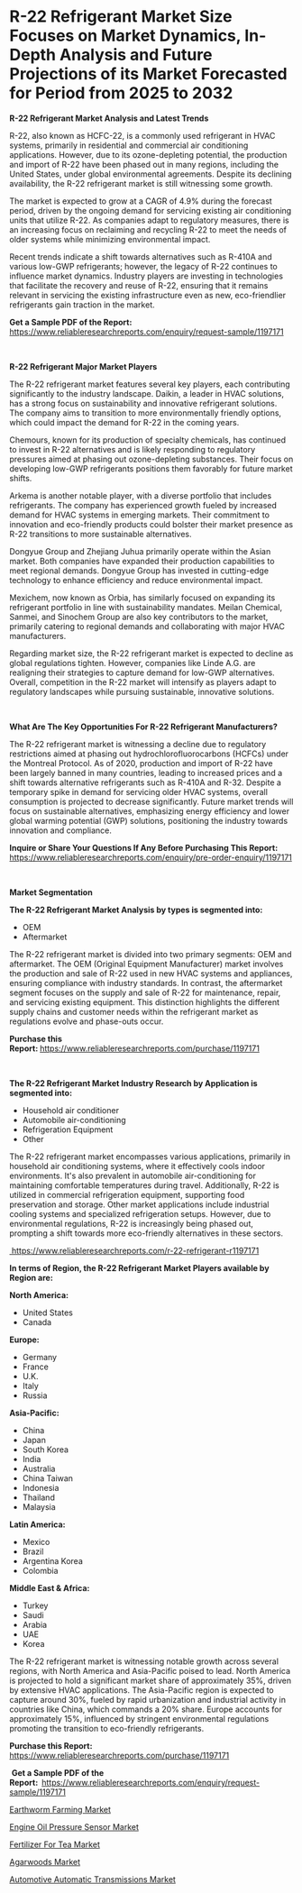 <p><h1>R-22 Refrigerant Market Size Focuses on Market Dynamics, In-Depth Analysis and Future Projections of its Market Forecasted for Period from 2025 to 2032</h1></p><p><strong>R-22 Refrigerant Market Analysis and Latest Trends</strong></p>
<p><p>R-22, also known as HCFC-22, is a commonly used refrigerant in HVAC systems, primarily in residential and commercial air conditioning applications. However, due to its ozone-depleting potential, the production and import of R-22 have been phased out in many regions, including the United States, under global environmental agreements. Despite its declining availability, the R-22 refrigerant market is still witnessing some growth.</p><p>The market is expected to grow at a CAGR of 4.9% during the forecast period, driven by the ongoing demand for servicing existing air conditioning units that utilize R-22. As companies adapt to regulatory measures, there is an increasing focus on reclaiming and recycling R-22 to meet the needs of older systems while minimizing environmental impact.</p><p>Recent trends indicate a shift towards alternatives such as R-410A and various low-GWP refrigerants; however, the legacy of R-22 continues to influence market dynamics. Industry players are investing in technologies that facilitate the recovery and reuse of R-22, ensuring that it remains relevant in servicing the existing infrastructure even as new, eco-friendlier refrigerants gain traction in the market.</p></p>
<p><strong>Get a Sample PDF of the Report:&nbsp;</strong> <a href="https://www.reliableresearchreports.com/enquiry/request-sample/1197171?utm_campaign=2104&utm_medium=2&utm_source=Github&utm_content=ia&utm_term=03022025&utm_id=r-22-refrigerant">https://www.reliableresearchreports.com/enquiry/request-sample/1197171</a></p>
<p>&nbsp;</p>
<p><strong>R-22 Refrigerant Major Market Players</strong></p>
<p><p>The R-22 refrigerant market features several key players, each contributing significantly to the industry landscape. Daikin, a leader in HVAC solutions, has a strong focus on sustainability and innovative refrigerant solutions. The company aims to transition to more environmentally friendly options, which could impact the demand for R-22 in the coming years.</p><p>Chemours, known for its production of specialty chemicals, has continued to invest in R-22 alternatives and is likely responding to regulatory pressures aimed at phasing out ozone-depleting substances. Their focus on developing low-GWP refrigerants positions them favorably for future market shifts.</p><p>Arkema is another notable player, with a diverse portfolio that includes refrigerants. The company has experienced growth fueled by increased demand for HVAC systems in emerging markets. Their commitment to innovation and eco-friendly products could bolster their market presence as R-22 transitions to more sustainable alternatives.</p><p>Dongyue Group and Zhejiang Juhua primarily operate within the Asian market. Both companies have expanded their production capabilities to meet regional demands. Dongyue Group has invested in cutting-edge technology to enhance efficiency and reduce environmental impact.</p><p>Mexichem, now known as Orbia, has similarly focused on expanding its refrigerant portfolio in line with sustainability mandates. Meilan Chemical, Sanmei, and Sinochem Group are also key contributors to the market, primarily catering to regional demands and collaborating with major HVAC manufacturers.</p><p>Regarding market size, the R-22 refrigerant market is expected to decline as global regulations tighten. However, companies like Linde A.G. are realigning their strategies to capture demand for low-GWP alternatives. Overall, competition in the R-22 market will intensify as players adapt to regulatory landscapes while pursuing sustainable, innovative solutions.</p></p>
<p>&nbsp;</p>
<p><strong>What Are The Key Opportunities For R-22 Refrigerant Manufacturers?</strong></p>
<p><p>The R-22 refrigerant market is witnessing a decline due to regulatory restrictions aimed at phasing out hydrochlorofluorocarbons (HCFCs) under the Montreal Protocol. As of 2020, production and import of R-22 have been largely banned in many countries, leading to increased prices and a shift towards alternative refrigerants such as R-410A and R-32. Despite a temporary spike in demand for servicing older HVAC systems, overall consumption is projected to decrease significantly. Future market trends will focus on sustainable alternatives, emphasizing energy efficiency and lower global warming potential (GWP) solutions, positioning the industry towards innovation and compliance.</p></p>
<p><strong>Inquire or Share Your Questions If Any Before Purchasing This Report:</strong> <a href="https://www.reliableresearchreports.com/enquiry/pre-order-enquiry/1197171?utm_campaign=2104&utm_medium=2&utm_source=Github&utm_content=ia&utm_term=03022025&utm_id=r-22-refrigerant">https://www.reliableresearchreports.com/enquiry/pre-order-enquiry/1197171</a></p>
<p>&nbsp;</p>
<p><strong>Market Segmentation</strong></p>
<p><strong>The R-22 Refrigerant Market Analysis by types is segmented into:</strong></p>
<p><ul><li>OEM</li><li>Aftermarket</li></ul></p>
<p><p>The R-22 refrigerant market is divided into two primary segments: OEM and aftermarket. The OEM (Original Equipment Manufacturer) market involves the production and sale of R-22 used in new HVAC systems and appliances, ensuring compliance with industry standards. In contrast, the aftermarket segment focuses on the supply and sale of R-22 for maintenance, repair, and servicing existing equipment. This distinction highlights the different supply chains and customer needs within the refrigerant market as regulations evolve and phase-outs occur.</p></p>
<p><strong>Purchase this Report:&nbsp;</strong><a href="https://www.reliableresearchreports.com/purchase/1197171?utm_campaign=2104&utm_medium=2&utm_source=Github&utm_content=ia&utm_term=03022025&utm_id=r-22-refrigerant">https://www.reliableresearchreports.com/purchase/1197171</a></p>
<p>&nbsp;</p>
<p><strong>The R-22 Refrigerant Market Industry Research by Application is segmented into:</strong></p>
<p><ul><li>Household air conditioner</li><li>Automobile air-conditioning</li><li>Refrigeration Equipment</li><li>Other</li></ul></p>
<p><p>The R-22 refrigerant market encompasses various applications, primarily in household air conditioning systems, where it effectively cools indoor environments. It's also prevalent in automobile air-conditioning for maintaining comfortable temperatures during travel. Additionally, R-22 is utilized in commercial refrigeration equipment, supporting food preservation and storage. Other market applications include industrial cooling systems and specialized refrigeration setups. However, due to environmental regulations, R-22 is increasingly being phased out, prompting a shift towards more eco-friendly alternatives in these sectors.</p></p>
<p><a href="https://www.reliableresearchreports.com/r-22-refrigerant-r1197171?utm_campaign=2104&utm_medium=2&utm_source=Github&utm_content=ia&utm_term=03022025&utm_id=r-22-refrigerant">&nbsp;https://www.reliableresearchreports.com/r-22-refrigerant-r1197171</a></p>
<p><strong>In terms of Region, the R-22 Refrigerant Market Players available by Region are:</strong></p>
<p>
    <p> <strong> North America: </strong>
        <ul>
            <li>United States</li>
            <li>Canada</li>
        </ul>
        </p> 
    <p> <strong> Europe: </strong>
        <ul>
            <li>Germany</li>
            <li>France</li>
            <li>U.K.</li>
            <li>Italy</li>
            <li>Russia</li>
        </ul>
        </p> 
    <p> <strong> Asia-Pacific: </strong>
        <ul>
            <li>China</li>
            <li>Japan</li>
            <li>South Korea</li>
            <li>India</li>
            <li>Australia</li>
            <li>China Taiwan</li>
            <li>Indonesia</li>
            <li>Thailand</li>
            <li>Malaysia</li>
        </ul>
        </p> 
    <p> <strong> Latin America: </strong>
        <ul>
            <li>Mexico</li>
            <li>Brazil</li>
            <li>Argentina Korea</li>
            <li>Colombia</li>
        </ul>
        </p> 
    <p> <strong> Middle East & Africa: </strong>
        <ul>
            <li>Turkey</li>
            <li>Saudi</li>
            <li>Arabia</li>
            <li>UAE</li>
            <li>Korea</li>
        </ul>
    </p>
    </p>
<p><p>The R-22 refrigerant market is witnessing notable growth across several regions, with North America and Asia-Pacific poised to lead. North America is projected to hold a significant market share of approximately 35%, driven by extensive HVAC applications. The Asia-Pacific region is expected to capture around 30%, fueled by rapid urbanization and industrial activity in countries like China, which commands a 20% share. Europe accounts for approximately 15%, influenced by stringent environmental regulations promoting the transition to eco-friendly refrigerants.</p></p>
<p><strong>Purchase this Report: </strong><a href="https://www.reliableresearchreports.com/purchase/1197171?utm_campaign=2104&utm_medium=2&utm_source=Github&utm_content=ia&utm_term=03022025&utm_id=r-22-refrigerant">https://www.reliableresearchreports.com/purchase/1197171</a></p>
<p>&nbsp;<strong>Get a Sample PDF of the Report:&nbsp;&nbsp;</strong><a href="https://www.reliableresearchreports.com/enquiry/request-sample/1197171?utm_campaign=2104&utm_medium=2&utm_source=Github&utm_content=ia&utm_term=03022025&utm_id=r-22-refrigerant">https://www.reliableresearchreports.com/enquiry/request-sample/1197171</a></p>
<p><strong></strong></p>
<p><p><a href="https://www.linkedin.com/pulse/acomprehensive-analysis-earthworm-farming-market-covering-e959e?utm_campaign=2104&utm_medium=2&utm_source=Github&utm_content=ia&utm_term=03022025&utm_id=r-22-refrigerant">Earthworm Farming Market</a></p><p><a href="https://www.linkedin.com/pulse/engine-oil-pressure-sensor-market-size-2025-2032-reports-rise-vx5he?utm_campaign=2104&utm_medium=2&utm_source=Github&utm_content=ia&utm_term=03022025&utm_id=r-22-refrigerant">Engine Oil Pressure Sensor Market</a></p><p><a href="https://www.linkedin.com/pulse/future-growth-trends-fertilizer-tea-market-forecasted-119-cagr-4wfre?utm_campaign=2104&utm_medium=2&utm_source=Github&utm_content=ia&utm_term=03022025&utm_id=r-22-refrigerant">Fertilizer For Tea Market</a></p><p><a href="https://www.linkedin.com/pulse/study-agarwoods-market-offeringdata-concerning-its-size-jnfae?utm_campaign=2104&utm_medium=2&utm_source=Github&utm_content=ia&utm_term=03022025&utm_id=r-22-refrigerant">Agarwoods Market</a></p><p><a href="https://www.linkedin.com/pulse/market-growth-revenue-projections-automotive-automatic-transmissions-jv3ie?utm_campaign=2104&utm_medium=2&utm_source=Github&utm_content=ia&utm_term=03022025&utm_id=r-22-refrigerant">Automotive Automatic Transmissions Market</a></p></p>